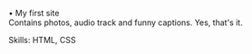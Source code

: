 • My first site
<br>
Contains photos, audio track and funny captions. Yes, that's it.
<p>
Skills: HTML, CSS
</p> 

